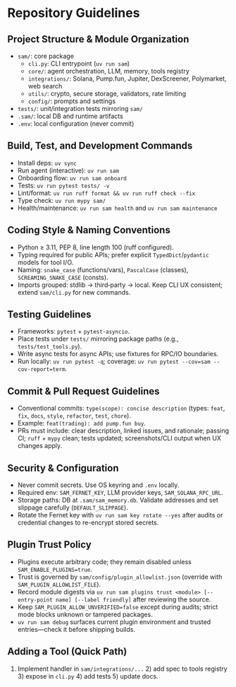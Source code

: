 # Repository Guidelines

## Project Structure & Module Organization
- `sam/`: core package
  - `cli.py`: CLI entrypoint (`uv run sam`)
  - `core/`: agent orchestration, LLM, memory, tools registry
  - `integrations/`: Solana, Pump.fun, Jupiter, DexScreener, Polymarket, web search
  - `utils/`: crypto, secure storage, validators, rate limiting
  - `config/`: prompts and settings
- `tests/`: unit/integration tests mirroring `sam/`
- `.sam/`: local DB and runtime artifacts
- `.env`: local configuration (never commit)

## Build, Test, and Development Commands
- Install deps: `uv sync`
- Run agent (interactive): `uv run sam`
- Onboarding flow: `uv run sam onboard`
- Tests: `uv run pytest tests/ -v`
- Lint/format: `uv run ruff format && uv run ruff check --fix`
- Type check: `uv run mypy sam/`
- Health/maintenance: `uv run sam health` and `uv run sam maintenance`

## Coding Style & Naming Conventions
- Python ≥ 3.11, PEP 8, line length 100 (ruff configured).
- Typing required for public APIs; prefer explicit `TypedDict`/`pydantic` models for tool I/O.
- Naming: `snake_case` (functions/vars), `PascalCase` (classes), `SCREAMING_SNAKE_CASE` (consts).
- Imports grouped: stdlib → third‑party → local. Keep CLI UX consistent; extend `sam/cli.py` for new commands.

## Testing Guidelines
- Frameworks: `pytest` + `pytest-asyncio`.
- Place tests under `tests/` mirroring package paths (e.g., `tests/test_tools.py`).
- Write async tests for async APIs; use fixtures for RPC/IO boundaries.
- Run locally: `uv run pytest -q`; coverage: `uv run pytest --cov=sam --cov-report=term`.

## Commit & Pull Request Guidelines
- Conventional commits: `type(scope): concise description` (types: `feat`, `fix`, `docs`, `style`, `refactor`, `test`, `chore`).
- Example: `feat(trading): add pump.fun buy`.
- PRs must include: clear description, linked issues, and rationale; passing CI; `ruff` + `mypy` clean; tests updated; screenshots/CLI output when UX changes apply.

## Security & Configuration
- Never commit secrets. Use OS keyring and `.env` locally.
- Required env: `SAM_FERNET_KEY`, LLM provider keys, `SAM_SOLANA_RPC_URL`.
- Storage paths: DB at `.sam/sam_memory.db`. Validate addresses and set slippage carefully (`DEFAULT_SLIPPAGE`).
- Rotate the Fernet key with `uv run sam key rotate --yes` after audits or credential changes to re-encrypt stored secrets.

## Plugin Trust Policy
- Plugins execute arbitrary code; they remain disabled unless `SAM_ENABLE_PLUGINS=true`.
- Trust is governed by `sam/config/plugin_allowlist.json` (override with `SAM_PLUGIN_ALLOWLIST_FILE`).
- Record module digests via `uv run sam plugins trust <module> [--entry-point name] [--label friendly]` after reviewing the source.
- Keep `SAM_PLUGIN_ALLOW_UNVERIFIED=false` except during audits; strict mode blocks unknown or tampered packages.
- `uv run sam debug` surfaces current plugin environment and trusted entries—check it before shipping builds.

## Adding a Tool (Quick Path)
1) Implement handler in `sam/integrations/...`  2) add spec to tools registry  3) expose in `cli.py`  4) add tests  5) update docs.
